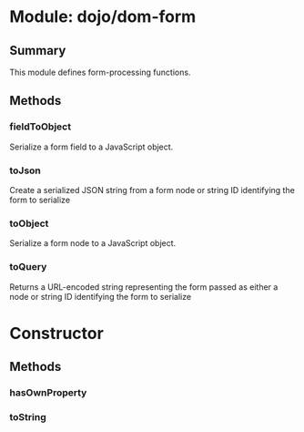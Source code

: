 # Module: dojo/dom-form

## Summary

This module defines form-processing functions.
## Methods

### fieldToObject
Serialize a form field to a JavaScript object.

### toJson
Create a serialized JSON string from a form node or string
ID identifying the form to serialize

### toObject
Serialize a form node to a JavaScript object.

### toQuery
Returns a URL-encoded string representing the form passed as either a
node or string ID identifying the form to serialize

# Constructor

## Methods

### hasOwnProperty


### toString


